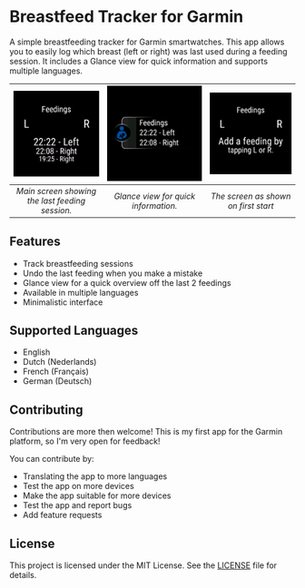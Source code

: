 # Breastfeed Tracker for Garmin

A simple breastfeeding tracker for Garmin smartwatches. This app allows you to easily log which breast (left or right) was last used during a feeding session. It includes a Glance view for quick information and supports multiple languages.

| ![Main Screen](doc/screenshots/feedings-view.png) | ![Glance View](doc/screenshots/glance-view.png) | ![Out of Box View](doc/screenshots/oob-view.png) |
|:-------------------------------------------------:|:----------------------------------------------:|:------------------------------------------------:|
| *Main screen showing the last feeding session.*   | *Glance view for quick information.*            | *The screen as shown on first start*             |

## Features

- Track breastfeeding sessions
- Undo the last feeding when you make a mistake
- Glance view for a quick overview off the last 2 feedings
- Available in multiple languages
- Minimalistic interface

## Supported Languages

- English
- Dutch (Nederlands)
- French (Français)
- German (Deutsch)
  
## Contributing

Contributions are more then welcome! This is my first app for the Garmin platform, so I'm very open for feedback! 

You can contribute by:
- Translating the app to more languages
- Test the app on more devices
- Make the app suitable for more devices
- Test the app and report bugs
- Add feature requests

## License

This project is licensed under the MIT License. See the [LICENSE](LICENSE) file for details.
